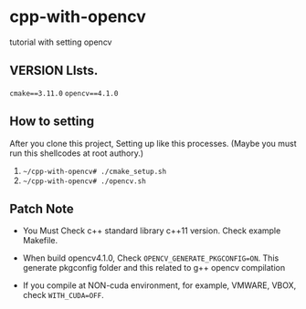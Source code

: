 # cpp-with-opencv
tutorial with setting opencv

## VERSION LIsts.

`cmake==3.11.0`
`opencv==4.1.0`

## How to setting
After you clone this project, Setting up like this processes.
(Maybe you must run this shellcodes at root authory.)
1. `~/cpp-with-opencv# ./cmake_setup.sh`
2. `~/cpp-with-opencv# ./opencv.sh`

## Patch Note

- You Must Check c++ standard library c++11 version. Check example Makefile.

- When build opencv4.1.0, Check `OPENCV_GENERATE_PKGCONFIG=ON`. This generate pkgconfig folder and this related to g++ opencv compilation

- If you compile at NON-cuda environment, for example, VMWARE, VBOX, check `WITH_CUDA=OFF`.
